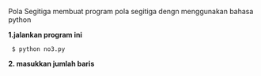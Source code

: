 Pola Segitiga
membuat program pola segitiga dengn menggunakan bahasa python

<b>1.jalankan program ini </b>
<pre><code> $ python no3.py </code></pre>

<b>2. masukkan jumlah baris </b>
